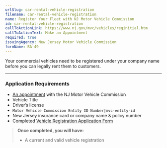```yaml
---
urlSlug: car-rental-vehicle-registration
filename: car-rental-vehicle-registration
name: Register Your Fleet with NJ Motor Vehicle Commission
id: car-rental-vehicle-registration
callToActionLink: https://www.nj.gov/mvc/vehicles/reginitial.htm
callToActionText: Make an Appointment
required: true
issuingAgency: New Jersey Motor Vehicle Commission
formName: BA-49
---
```

Your commercial vehicles need to be registered under your company name before you can legally rent them to customers. 

---
### Application Requirements

- [An appointment](https://telegov.njportal.com/njmvc/AppointmentWizard) with the NJ Motor Vehicle Commission
- Vehicle Title
- Driver’s license  
- `Motor Vehicle Commission Entity ID Number|mvc-entity-id`
- New Jersey insurance card or company name & policy number
- Completed [Vehicle Registration Application Form](https://www.nj.gov/mvc/pdf/vehicles/BA-49.pdf)

>**Once completed, you will have:**
>
>- A current and valid vehicle registration